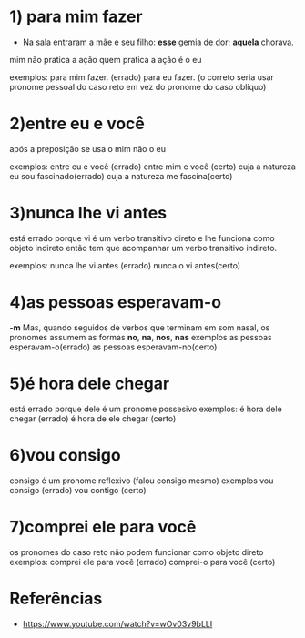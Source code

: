 
# 1) para **mim** fazer 
- Na sala entraram a mãe e seu filho: **esse** gemia de dor; **aquela** chorava.

mim não pratica a ação quem pratica a ação é o eu

exemplos:
	para mim fazer. (errado)
	para eu fazer. (o correto seria usar pronome pessoal do caso reto em vez do pronome do caso oblíquo)

# 2)entre eu e você

após a preposição se usa o mim não o eu

exemplos:
	entre eu e você (errado)
	entre mim e você (certo)
	cuja a natureza eu sou fascinado(errado)
	cuja a natureza me fascina(certo)
# 3)nunca lhe vi antes
está errado porque vi é um verbo transitivo direto e lhe funciona como objeto indireto então tem que acompanhar um verbo transitivo indireto.

exemplos:
	nunca lhe vi antes (errado)
	nunca o vi antes(certo)
	
# 4)as pessoas esperavam-o
 **-m** Mas, quando seguidos de verbos que terminam em som nasal, os pronomes assumem as formas **no**, **na**, **nos**, **nas**
exemplos
	as pessoas esperavam-o(errado)
	as pessoas esperavam-no(certo)

# 5)é hora dele chegar
está errado porque dele é um pronome possesivo
exemplos:
	é hora dele chegar (errado)
    é hora de ele chegar (certo)
# 6)vou consigo
consigo é um pronome reflexivo (falou consigo mesmo)
exemplos
	vou consigo (errado)
	vou contigo (certo)
# 7)comprei ele para você
os pronomes do caso reto não podem funcionar como objeto direto
exemplos:
	comprei ele para você (errado)
	comprei-o para você (certo)
# Referências
- https://www.youtube.com/watch?v=wOv03v9bLLI